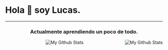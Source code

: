 <h1><b>Hola 👋 soy Lucas.</b></h1>
<hr></hr> 
<h3 align="center">Actualmente aprendiendo un poco de todo.</h3>

<p align="center">
<img align="right" src="https://github-readme-stats.vercel.app/api?username=lucasbuyatti&&show_icons=true&title_color=ffffff&icon_color=bb2acf&text_color=daf7dc&bg_color=151515" alt="My Github Stats">
<img align="center" src="https://github-readme-stats.vercel.app/api/top-langs/?username=Lucas&&show_icons=true&title_color=ffffff&icon_color=bb2acf&text_color=daf7dc&bg_color=151515" alt="My Github Stats">
</p>
